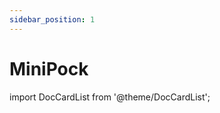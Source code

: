```yaml
---
sidebar_position: 1
---
```


# MiniPock

import DocCardList from '@theme/DocCardList';

<DocCardList />
